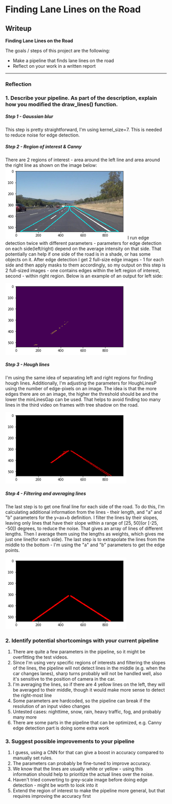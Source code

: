 # **Finding Lane Lines on the Road** 

## Writeup

**Finding Lane Lines on the Road**

The goals / steps of this project are the following:
* Make a pipeline that finds lane lines on the road
* Reflect on your work in a written report


[//]: # (Image References)

[image1]: ./examples/grayscale.jpg "Grayscale"
[region_of_interest]: ./writeup/region_of_interest.png "Regions of interest"
[canny_left]: ./writeup/canny_left.png "Edges on left side"
[hough_all_lines]: ./writeup/hough_all_lines.png "Hough lines"
[final_lines]: ./writeup/final_lines.png "Final lines"

---

### Reflection

### 1. Describe your pipeline. As part of the description, explain how you modified the draw_lines() function.

##### Step 1 - Gaussian blur
This step is pretty straightforward, I'm using kernel_size=7. This is needed to reduce noise for edge detection.

##### Step 2 - Region of interest & Canny
There are 2 regions of interest - area around the left line and area around the right line as shown on the image below:
![alt text][region_of_interest]
I run edge detection twice with different parameters - parameters for edge detection on each side(left/right) depend on the average intensity on that side. That potentially can help if one side of the road is in a shade, or has some objects on it. After edge detection I get 2 full-size edge images - 1 for each side and then apply masks to them accordingly, so my output on this step is 2 full-sized images - one contains edges within the left region of interest, second - within right region. Below is an example of an output for left side:

![alt text][canny_left]

##### Step 3 - Hough lines
I'm using the same idea of separating left and right regions for finding hough lines. Additionally, I'm adjusting the parameters for HoughLinesP using the number of edge-pixels on an image. The idea is that the more edges there are on an image, the higher the threshold should be and the lower the minLinesGap can be used. That helps to avoid finding too many lines in the third video on frames with tree shadow on the road.

![alt text][hough_all_lines]

##### Step 4 - Filtering and averaging lines
The last step is to get one final line for each side of the road. To do this, I'm calculating additional information from the lines - their length, and "a" and "b" parameters for the y=ax+b definition. I filter the lines by their slopes, leaving only lines that have their slope within a range of \[25, 50\](or  \[-25, -50\]) degrees, to reduce the noise. That gives an array of lines of different lengths. 
Then I average them using the lengths as weights, which gives me just one line(for each side). The last step is to extrapolate the lines from the middle to the bottom - I'm using the "a" and "b" parameters to get the edge points.

![alt text][final_lines]

### 2. Identify potential shortcomings with your current pipeline

1. There are quite a few parameters in the pipeline, so it might be overfitting the test videos.
2. Since I'm using very specific regions of interests and filtering the slopes of the lines, the pipeline will not detect lines in the middle (e.g. when the car changes lanes), sharp turns probably will not be handled well, also it's sensitive to the position of camera in the car.
3. I'm averaging the lines, so if there are 4 yellow lines on the left, they will be averaged to their middle, though it would make more sense to detect the right-most line
4. Some parameters are hardcoded, so the pipeline can break if the resolution of an input video changes
5. Untested cases: nighttime, snow, rain, heavy traffic, fog, and probably many more
6. There are some parts in the pipeline that can be optimized, e.g. Canny edge detection part is doing some extra work


### 3. Suggest possible improvements to your pipeline

1. I guess, using a CNN for that can give a boost in accuracy compared to manually set rules.
2. The parameters can probably be fine-tuned to improve accuracy.
3. We know that the lines are usually white or yellow - using this information should help to prioritize the actual lines over the noise.
4. Haven't tried converting to grey-scale image before doing edge detection - might be worth to look into it
5. Extend the region of interest to make the pipeline more general, but that requires improving the accuracy first
